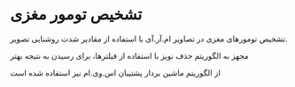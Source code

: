 # تشخیص تومور مغزی
تشخیص تومورهای مغزی در تصاویر ام.آر.آی با استفاده از مقادیر شدت روشنایی تصویر.

مجهز به  الگوریتم حذف نویز با استفاده از فیلترها، برای رسیدن به نتیجه بهتر

از الگوریتم ماشین بردار پشتیبان اس.وی.ام نیز استفاده شده است
